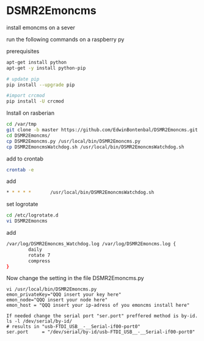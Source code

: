 # DSMR2Emoncms

install emoncms on a sever

run the following commands on a raspberry py

prerequisites
```sh
apt-get install python
apt-get -y install python-pip

# update pip
pip install --upgrade pip

#import crcmod
pip install -U crcmod

```




Install on rasberian
```sh 
cd /var/tmp
git clone -b master https://github.com/EdwinBontenbal/DSMR2Emoncms.git
cd DSMR2Emoncms/
cp DSMR2Emoncms.py /usr/local/bin/DSMR2Emoncms.py
cp DSMR2EmoncmsWatchdog.sh /usr/local/bin/DSMR2EmoncmsWatchdog.sh
```` 

add to crontab
```sh 
crontab -e
```
add
```sh 
* * * * *       /usr/local/bin/DSMR2EmoncmsWatchdog.sh
```

set logrotate
``` sh
cd /etc/logrotate.d
vi DSMR2Emoncms
```
add
``` sh
/var/log/DSMR2Emoncms_Watchdog.log /var/log/DSMR2Emoncms.log {
        daily
        rotate 7
        compress
}
```

Now change the setting in the file DSMR2Emoncms.py
```
vi /usr/local/bin/DSMR2Emoncms.py
emon_privateKey="QQQ insert your key here"
emon_node="QQQ insert your node here" 
emon_host = "QQQ insert your ip-adress of you emoncms install here"

If needed change the serial port "ser.port" preffered method is by-id. 
ls -l /dev/serial/by-id/
# results in "usb-FTDI_USB__-__Serial-if00-port0"
ser.port     = "/dev/serial/by-id/usb-FTDI_USB__-__Serial-if00-port0"


```

 
